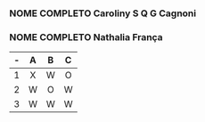 ### NOME COMPLETO Caroliny S Q G Cagnoni
### NOME COMPLETO Nathalia França 


| -  |  A     | B     | C     |
| -- | :---:  | :---: | :---: |
| 1  | X      | W     | O     |
| 2  | W     | O     | W     |
| 3  | W      | W     | W     
